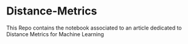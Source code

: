 # Distance-Metrics
This Repo contains the notebook associated to an article dedicated to Distance Metrics for Machine Learning 
